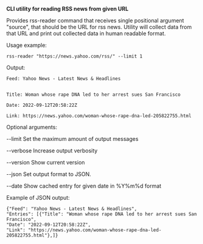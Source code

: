 **CLI utility for reading RSS news from given URL**


Provides rss-reader command that receives single positional argument "source",
that should be the URL for rss news. Utility will collect data from that URL and
print out collected data in human readable format.


Usage example:

    rss-reader "https://news.yahoo.com/rss/" --limit 1


Output:

    Feed: Yahoo News - Latest News & Headlines 


    Title: Woman whose rape DNA led to her arrest sues San Francisco

    Date: 2022-09-12T20:58:22Z

    Link: https://news.yahoo.com/woman-whose-rape-dna-led-205822755.html


Optional arguments:

--limit  Set the maximum amount of output messages

--verbose        Increase output verbosity

--version        Show current version

--json           Set output format to JSON. 

--date           Show cached entry for given date in %Y%m%d format

Example of JSON output:

    {"Feed": "Yahoo News - Latest News & Headlines",
    "Entries": [{"Title": "Woman whose rape DNA led to her arrest sues San Francisco",
    "Date": "2022-09-12T20:58:22Z",
    "Link": "https://news.yahoo.com/woman-whose-rape-dna-led-205822755.html"},]}
